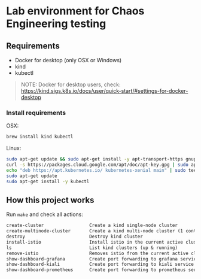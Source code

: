 # Lab environment for Chaos Engineering testing

## Requirements

- Docker for desktop (only OSX or Windows)
- kind
- kubectl

> NOTE: Docker for desktop users, check: https://kind.sigs.k8s.io/docs/user/quick-start/#settings-for-docker-desktop

### Install requirements

OSX:

```bash
brew install kind kubectl
```

Linux:

```bash
sudo apt-get update && sudo apt-get install -y apt-transport-https gnupg2
curl -s https://packages.cloud.google.com/apt/doc/apt-key.gpg | sudo apt-key add -
echo "deb https://apt.kubernetes.io/ kubernetes-xenial main" | sudo tee -a /etc/apt/sources.list.d/kubernetes.list
sudo apt-get update
sudo apt-get install -y kubectl
```

## How this project works

Run `make` and check all actions:

```txt
create-cluster                 Create a kind single-node cluster
create-multinode-cluster       Create a kind multi-node cluster (1 control-plane, 2 workers)
destroy                        Destroy kind cluster
install-istio                  Install istio in the current active cluster with demo profile (addons enabled: grafana, kiali, prometheus, and tracing)
ls                             List kind clusters (up & running)
remove-istio                   Removes istio from the current active cluster
show-dashboard-grafana         Create port forwarding to grafana service and open dashboard in default browser
show-dashboard-kiali           Create port forwarding to kiali service and open dashboard in deafult browser
show-dashboard-prometheus      Create port forwarding to prometheus service and open dashboard in default browser
```